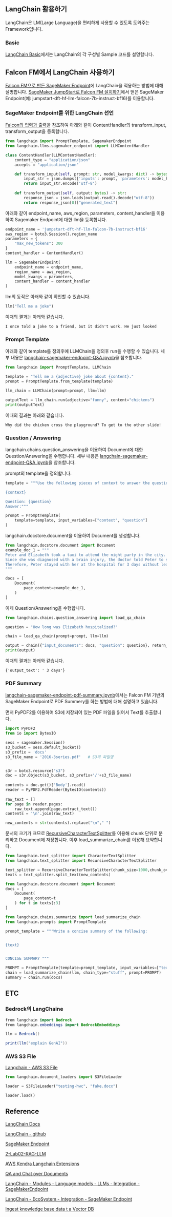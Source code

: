 ## LangChain 활용하기

LangChain은 LM(Large Language)을 편리하게 사용할 수 있도록 도와주는 Framework입니다. 

### Basic

[LangChain Basic](https://github.com/kyopark2014/ML-langchain/blob/main/langchain-basic.md)에서는 LangChain의 각 구성별 Sample 코드를 설명합니다.

## Falcon FM에서 LangChain 사용하기

[Falcon FM으로 만든 SageMaker Endpoint](https://github.com/kyopark2014/chatbot-based-on-Falcon-FM)에 LangChain을 적용하는 방법에 대해 설명합니다. [SageMaker JumpStart로 Falcon FM 설치하기](https://github.com/kyopark2014/chatbot-based-on-Falcon-FM/blob/main/deploy-falcon-fm.md)에서 얻은 SageMaker Endpoint(예: jumpstart-dft-hf-llm-falcon-7b-instruct-bf16)를 이용합니다.

### SageMaker Endpoint를 위한 LangChain 선언

[Falcon의 입력과 출력](https://github.com/kyopark2014/chatbot-based-on-Falcon-FM/blob/main/README.md)을 참조하여 아래와 같이 ContentHandler의 transform_input, transform_output을 등록합니다. 

```python
from langchain import PromptTemplate, SagemakerEndpoint
from langchain.llms.sagemaker_endpoint import LLMContentHandler

class ContentHandler(LLMContentHandler):
    content_type = "application/json"
    accepts = "application/json"

    def transform_input(self, prompt: str, model_kwargs: dict) -> bytes:
        input_str = json.dumps({'inputs': prompt, 'parameters': model_kwargs})
        return input_str.encode('utf-8')
      
    def transform_output(self, output: bytes) -> str:
        response_json = json.loads(output.read().decode("utf-8"))        
        return response_json[0]["generated_text"]
```

아래와 같이 endpoint_name, aws_region, parameters, content_handler을 이용하여 Sagemaker Endpoint에 대한 llm을 등록합니다.

```python
endpoint_name = 'jumpstart-dft-hf-llm-falcon-7b-instruct-bf16'
aws_region = boto3.Session().region_name
parameters = {
    "max_new_tokens": 300
}
content_handler = ContentHandler()

llm = SagemakerEndpoint(
    endpoint_name = endpoint_name, 
    region_name = aws_region, 
    model_kwargs = parameters,
    content_handler = content_handler
)
```

llm의 동작은 아래와 같이 확인할 수 있습니다.

```python
llm("Tell me a joke")
```

이때의 결과는 아래와 같습니다.

```text
I once told a joke to a friend, but it didn't work. He just looked
```


### Prompt Template

아래와 같이 template를 정의후에 LLMChain을 정의후 run을 수행할 수 있습니다. 세부 내용은 [langchain-sagemaker-endpoint-Q&A.ipynb](https://github.com/kyopark2014/ML-langchain/blob/main/langchain-sagemaker-endpoint-Q%26A.ipynb)을 참조합니다.

```python
from langchain import PromptTemplate, LLMChain

template = "Tell me a {adjective} joke about {content}."
prompt = PromptTemplate.from_template(template)

llm_chain = LLMChain(prompt=prompt, llm=llm)

outputText = llm_chain.run(adjective="funny", content="chickens")
print(outputText)
```

이때의 결과는 아래와 같습니다.
```text
Why did the chicken cross the playground? To get to the other slide!
```

### Question / Answering

langchain.chains.question_answering을 이용하여 Document에 대한 Question/Answering을 수행합니다. 세부 내용은 [langchain-sagemaker-endpoint-Q&A.ipynb](https://github.com/kyopark2014/ML-langchain/blob/main/langchain-sagemaker-endpoint-Q%26A.ipynb)을 참조합니다.

prompt의 template을 정의합니다. 

```python
template = """Use the following pieces of context to answer the question at the end.

{context}

Question: {question}
Answer:"""

prompt = PromptTemplate(
    template=template, input_variables=["context", "question"]
)
```

langchain.docstore.document을 이용하여 Document를 생성합니다.

```python
from langchain.docstore.document import Document
example_doc_1 = """
Peter and Elizabeth took a taxi to attend the night party in the city. While in the party, Elizabeth collapsed and was rushed to the hospital.
Since she was diagnosed with a brain injury, the doctor told Peter to stay besides her until she gets well.
Therefore, Peter stayed with her at the hospital for 3 days without leaving.
"""

docs = [
    Document(
        page_content=example_doc_1,
    )
]
```

이제 Question/Answering을 수행합니다.

```python
from langchain.chains.question_answering import load_qa_chain

question = "How long was Elizabeth hospitalized?"

chain = load_qa_chain(prompt=prompt, llm=llm)

output = chain({"input_documents": docs, "question": question}, return_only_outputs=True)
print(output)
```
이때의 결과는 아래와 같습니다.

```text
{'output_text': ' 3 days'}
```

### PDF Summary

[langchain-sagemaker-endpoint-pdf-summary.ipynb](https://github.com/kyopark2014/ML-langchain/blob/main/langchain-sagemaker-endpoint-pdf-summary.ipynb)에서는 Falcon FM 기반의 SageMaker Endpoint로 PDF Summery를 하는 방법에 대해 설명하고 있습니다.

먼저 PyPDF2를 이용하여 S3에 저장되어 있는 PDF 파일을 읽어서 Text를 추출합니다.

```python
import PyPDF2
from io import BytesIO

sess = sagemaker.Session()
s3_bucket = sess.default_bucket()
s3_prefix = 'docs'
s3_file_name = '2016-3series.pdf'   # S3의 파일명


s3r = boto3.resource("s3")
doc = s3r.Object(s3_bucket, s3_prefix+'/'+s3_file_name)
        
contents = doc.get()['Body'].read()
reader = PyPDF2.PdfReader(BytesIO(contents))
        
raw_text = []
for page in reader.pages:
    raw_text.append(page.extract_text())
contents = '\n'.join(raw_text)

new_contents = str(contents).replace("\n"," ")
```

문서의 크기가 크므로 [RecursiveCharacterTextSplitter](https://js.langchain.com/docs/modules/indexes/text_splitters/examples/recursive_character)를 이용해 chunk 단위로 분리하고 Document에 저장합니다. 이후 load_summarize_chain를 이용해 요약합니다.

```python
from langchain.text_splitter import CharacterTextSplitter
from langchain.text_splitter import RecursiveCharacterTextSplitter

text_splitter = RecursiveCharacterTextSplitter(chunk_size=1000,chunk_overlap=0)
texts = text_splitter.split_text(new_contents) 

from langchain.docstore.document import Document
docs = [
    Document(
        page_content=t
    ) for t in texts[:3]
]

from langchain.chains.summarize import load_summarize_chain
from langchain.prompts import PromptTemplate

prompt_template = """Write a concise summary of the following:


{text}


CONCISE SUMMARY """

PROMPT = PromptTemplate(template=prompt_template, input_variables=["text"])
chain = load_summarize_chain(llm, chain_type="stuff", prompt=PROMPT)
summary = chain.run(docs)
```

## ETC

### Bedrock의 LangChaine

```java
from langchain import Bedrock
from langchain.embeddings import BedrockEmbeddings

llm = Bedrock()

print(llm("explain GenAI"))
```


### AWS S3 File

[Langchain - AWS S3 File](https://python.langchain.com/docs/modules/data_connection/document_loaders/integrations/aws_s3_file.html)

```python
from langchain.document_loaders import S3FileLoader

loader = S3FileLoader("testing-hwc", "fake.docx")

loader.load()
```




## Reference

[LangChain Docs](https://docs.langchain.com/docs/)

[LangChain - github](https://github.com/hwchase17/langchain)

[SageMaker Endpoint](https://python.langchain.com/docs/ecosystem/integrations/sagemaker_endpoint)

[2-Lab02-RAG-LLM](https://github.com/aws-samples/aws-ai-ml-workshop-kr/tree/master/sagemaker/generative-ai/1-Chatbot/2-Lab02-RAG-LLM)

[AWS Kendra Langchain Extensions](https://github.com/aws-samples/amazon-kendra-langchain-extensions)

[QA and Chat over Documents](https://python.langchain.com/docs/use_cases/question_answering/)

[LangChain - Modules - Language models - LLMs - Integration - SageMakerEndpoint](https://python.langchain.com/docs/modules/model_io/models/llms/integrations/sagemaker.html)

[LangChain - EcoSystem - Integration - SageMaker Endpoint](https://python.langchain.com/docs/ecosystem/integrations/sagemaker_endpoint)

[Ingest knowledge base data t a Vector DB](https://github.com/aws-samples/llm-apps-workshop/blob/main/workshop/1_kb_to_vectordb.ipynb)


